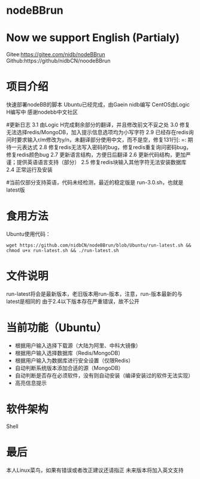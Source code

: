 # nodeBBrun

# Now we support English (Partialy)

Gitee:https://gitee.com/nidb/nodeBBrun
Github:https://github/nidbCN/noodeBBrun

# 项目介绍
快速部署nodeBB的脚本
Ubuntu已经完成，由Gaein nidb编写
CentOS由Logic H编写中
感谢nodebb中文社区

#更新日志
3.1 由Logic H完成剩余部分的翻译，并且修改前文不妥之处
3.0 修复无法选择redis/MongoDB，加入提示信息选项均为小写字符
2.9 已经存在redis询问时要求输入r/m修改为y/n，未翻译部分使用中文，而不是空，修复131行[: =: 期待一元表达式
2.8 修复redis无法写入密码的bug，修复redis重复询问密码bug，修复redis颜色bug
2.7 更新语言结构，方便日后翻译
2.6 更新代码结构，更加严谨；提供英语语言支持（部分）
2.5 修复redis块输入其他字符无法安装数据库
2.4 正常运行及安装



#当前仅部分支持英语，代码未经检测，最近的稳定版是 run-3.0.sh，也就是latest版

# 食用方法

Ubuntu使用代码：

```
wget https://github.com/nidbCN/nodeBBrun/blob/Ubuntu/run-latest.sh && chmod u+x run-latest.sh && ./run-latest.sh
```

# 文件说明
run-latest将会是最新版本，老旧版本用run-版本，注意，run-版本最新的与latest是相同的
由于2.4以下版本存在严重错误，故不公开

# 当前功能（Ubuntu）

- 根据用户输入选择下载源（大陆为阿里、中科大镜像）
- 根据用户输入选择数据库（Redis/MongoDB）
- 根据用户输入为数据库进行安全设置（仅限Redis）
- 自动判断系统版本添加合适的源（MongoDB）
- 自动判断是否存在必须软件，没有则自动安装（编译安装过的软件无法实现）
- 高亮信息提示

# 软件架构
Shell

# 最后
本人Linux菜鸟，如果有错误或者改正建议还请指正
未来版本将加入英文支持
